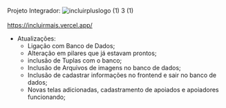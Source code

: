 Projeto Integrador: 
![incluirpluslogo (1) 3 (1)](https://github.com/user-attachments/assets/c30c0a6b-7062-4f43-980f-82cdb23a554a)
<br><br/>
https://incluirmais.vercel.app/

* Atualizações:
  - Ligação com Banco de Dados;
  - Alteração em pilares que já estavam prontos;
  - inclusão de Tuplas com o banco;
  - Inclusão de Arquivos de imagens no banco de dados;
  - Inclusão de cadastrar informações no frontend e sair no banco de dados;
  - Novas telas adicionadas, cadastramento de apoiados e apoiadores funcionando;
